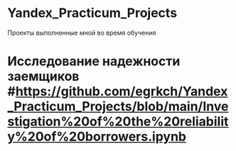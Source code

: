 # Yandex_Practicum_Projects
Проекты выполненные мной во время обучения
# Исследование надежности заемщиков #https://github.com/egrkch/Yandex_Practicum_Projects/blob/main/Investigation%20of%20the%20reliability%20of%20borrowers.ipynb
